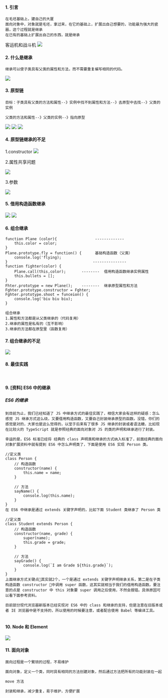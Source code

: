 #### 1.	引言
```
在毛坯基础上，建自己的大厦
面向对象中，对象就是毛坯，拿过来，在它的基础上，扩展出自己想要的，功能最为强大的瓷器，这个过程就是继承
在已有的基础上扩展出自己的东西，就是继承
```

客运机和战斗机
![](https://raw.githubusercontent.com/lz109896/Web-datum/16058691bda3af220a3280d6758a2cf688fab0ed/%E5%BC%95%E8%A8%80.png)
#### 2.	什么是继承
```
继承可以使子类具有父类的属性和方法，而不需要重复编写相同的代码。

```
![](https://raw.githubusercontent.com/lz109896/Web-datum/16058691bda3af220a3280d6758a2cf688fab0ed/%E4%BB%80%E4%B9%88%E6%98%AF%E7%BB%A7%E6%89%BF.png)

#### 3.	原型链
```
目标：子类具有父类的方法和属性--》实例中找不到属性和方法--》去原型中去找--》父类的实例

父类的方法和属性--》父类的实例--》指向原型
```
![](https://raw.githubusercontent.com/lz109896/Web-datum/16058691bda3af220a3280d6758a2cf688fab0ed/%E5%8E%9F%E5%9E%8B%E9%93%BE1.png)
![](https://raw.githubusercontent.com/lz109896/Web-datum/16058691bda3af220a3280d6758a2cf688fab0ed/%E5%8E%9F%E5%9E%8B%E9%93%BE2.png)
![](https://raw.githubusercontent.com/lz109896/Web-datum/16058691bda3af220a3280d6758a2cf688fab0ed/%E5%8E%9F%E5%9E%8B%E9%93%BE3.png)

#### 4.	原型链继承的不足

1.constructor
![](https://raw.githubusercontent.com/lz109896/Web-datum/16058691bda3af220a3280d6758a2cf688fab0ed/%E5%8E%9F%E5%9E%8B%E9%93%BE%E4%B8%8D%E8%B6%B31.png)

2.属性共享问题

![](https://raw.githubusercontent.com/lz109896/Web-datum/16058691bda3af220a3280d6758a2cf688fab0ed/%E5%8E%9F%E5%9E%8B%E9%93%BE%E4%B8%8D%E8%B6%B32.png)

3.参数

![](https://raw.githubusercontent.com/lz109896/Web-datum/16058691bda3af220a3280d6758a2cf688fab0ed/%E5%8E%9F%E5%9E%8B%E9%93%BE%E4%B8%8D%E8%B6%B33.png)

#### 5.	借用构造函数继承
![](https://raw.githubusercontent.com/lz109896/Web-datum/16058691bda3af220a3280d6758a2cf688fab0ed/%E5%80%9F%E7%94%A8%E6%9E%84%E9%80%A0%E5%87%BD%E6%95%B01.png)
![](https://github.com/lz109896/Web-datum/blob/16058691bda3af220a3280d6758a2cf688fab0ed/%E5%80%9F%E7%94%A8%E6%9E%84%E9%80%A0%E5%87%BD%E6%95%B02.png)

#### 6.	组合继承
```
function Plane (color){                 -------------
    this.color = color;
}
Plane.prototype.fly = function() {      基础构造函数（父类）
    console.log('flying);
}                                      ---------------
function fighter(color) {
    Plane.call(this,color);       --------  借用构造函数继承实例属性
    this.bullets = [];
}
Fhter.prototype = new Plane();    --------  继承原型属性和方法
Fghter.prototype.constructor = Fghter;
Fghter.prototype.shoot = funceion() {
    console.log('biu biu biu);
}

```
```
组合继承
1.属性和方法都是从父类继承的（代码复用）
2.继承的属性是私有的（互不影响）
3.继承的方法都在原型里（函数复用）

```
#### 7.	组合继承的不足

![](https://raw.githubusercontent.com/lz109896/Web-datum/16058691bda3af220a3280d6758a2cf688fab0ed/%E7%BB%84%E5%90%88%E7%BB%A7%E6%89%BF%E7%9A%84%E4%B8%8D%E8%B6%B3%20.png)

#### 8.	最佳实践
![]()
![]()
![]()
![]()
![]()

#### 9.	 [资料] ES6 中的继承

##### ES6 的继承
```
到目前为止，我们已经知道了 JS 中继承方式的最佳实践了，相信大家会有这样的疑惑：怎么感觉 JS 继承方式这么绕，又要借用构造函数，又要自己封装继承原型的函数。没错，你们的感觉是对的，大家也是这么觉得的，以至于后来有了很多 JS 继承的封装或者语法糖，比如现在比较火的 TypeScript 就是参照经典的面向对象对 JS 的类的声明和继承进行了封装。

幸运的是，ES6 标准已经将 经典的 class 声明类和继承的方式纳入标准了，前面经典的面向对象扩展资料中就有提到 ES6 中怎么声明类了，下面是使用 ES6 实现 Person 类。

//定义类
class Person {
    // 构造函数
    constructor(name) {
        this.name = name;
    }

    // 方法
    sayName() {
        console.log(this.name);
    }
}
在 ES6 中继承是通过 extends 关键字声明的，比如下面 Student 类继承了 Person 类

//定义类
class Student extends Person {
    // 构造函数
    constructor(name, grade) {
        super(name);
        this.grade = grade;
    }

    // 方法
    sayGrade() {
        console.log(`I am Grade ${this.grade}`);
    }
}
上面继承方式关键点其实就2个，一个是通过 extends 关键字声明继承关系，第二是在子类构造函数 constructor 中调用 super 函数，这其实就相当于我们的借用构造函数。要注意的点是 constructor 中 this 对象要 super 调用之后使用，不然会报错。具体原因可以看下面参考资料。

目前部分现代浏览器新版本已经实现对 ES6 中的 class 和继承的支持，但是注意在旧版本或者 IE 浏览器中是不支持的，所以使用的时候要注意，或者配合使用 Babel 等编译工具。


```
#### 10.	Node 和 Element

![](https://raw.githubusercontent.com/lz109896/Web-datum/16058691bda3af220a3280d6758a2cf688fab0ed/Node%20%E5%92%8C%20Element%20.png)

#### 11.	面向对象
```
面向过程是一个繁琐的过程，不易维护

面向对象，定义一个类，同时具有相同的方法创建对象，然后通过方法把所有的功能封装在一起

move 方法

封装和继承，减少重复，易于维护，方便扩展


```
